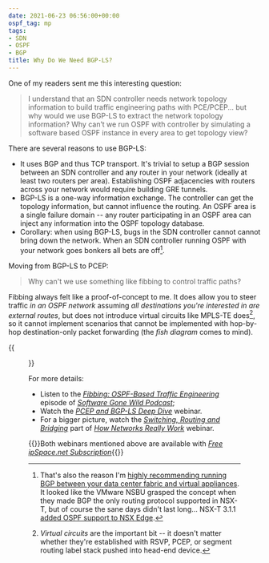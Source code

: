 ```yaml
---
date: 2021-06-23 06:56:00+00:00
ospf_tag: mp
tags:
- SDN
- OSPF
- BGP
title: Why Do We Need BGP-LS?
---
```

One of my readers sent me this interesting question:

> I understand that an SDN controller needs network topology information to build traffic engineering paths with PCE/PCEP... but why would we use BGP-LS to extract the network topology information? Why can’t we run OSPF with controller by simulating a software based OSPF instance in every area to get topology view?

There are several reasons to use BGP-LS:
<!--more-->
* It uses BGP and thus TCP transport. It's trivial to setup a BGP session between an SDN controller and any router in your network (ideally at least two routers per area). Establishing OSPF adjacencies with routers across your network would require building GRE tunnels.
* BGP-LS is a one-way information exchange. The controller can get the topology information, but cannot influence the routing. An OSPF area is a single failure domain -- any router participating in an OSPF area can inject any information into the OSPF topology database.
* Corollary: when using BGP-LS, bugs in the SDN controller cannot cannot bring down the network. When an SDN controller running OSPF with your network goes bonkers all bets are off[^1].

Moving from BGP-LS to PCEP:

> Why can't we use something like fibbing to control traffic paths?

Fibbing always felt like a proof-of-concept to me. It does allow you to steer traffic *in an OSPF network* assuming *all destinations you're interested in are external routes*, but does not introduce virtual circuits like MPLS-TE does[^2], so it cannot implement scenarios that cannot be implemented with hop-by-hop destination-only packet forwarding (the *fish diagram* comes to mind).

{{<figure src="/2021/06/TE-Fish.png" caption="Desired traffic flow: X-A-B-E-Z and Y-A-C-D-E-Z cannot be implemented with fibbing">}}

For more details:

* Listen to the _[Fibbing: OSPF-Based Traffic Engineering](/2015/11/fibbing-ospf-based-traffic-engineering/)_ episode of _[Software Gone Wild Podcast](https://www.ipspace.net/Podcast/Software_Gone_Wild/)_;
* Watch the _[PCEP and BGP-LS Deep Dive](https://www.ipspace.net/PCEP_and_BGP-LS_Deep_Dive)_ webinar.
* For a bigger picture, watch the 
_[Switching, Routing and Bridging](https://my.ipspace.net/bin/list?id=Net101#SWITCH)_ part of _[How Networks Really Work](https://www.ipspace.net/How_Networks_Really_Work)_ webinar.

{{<note free>}}Both webinars mentioned above are available with _[Free ipSpace.net Subscription](https://www.ipspace.net/Subscription/Free)_{{</note>}}

[^1]: That's also the reason I'm [highly recommending running BGP between your data center fabric and virtual appliances](/2013/08/virtual-appliance-routing-network/). It looked like the VMware NSBU grasped the concept when they made BGP the only routing protocol supported in NSX-T, but of course the sane days didn't last long... NSX-T 3.1.1 [added OSPF support to NSX Edge](https://docs.vmware.com/en/VMware-NSX-T-Data-Center/3.1/rn/VMware-NSX-T-Data-Center-311-Release-Notes.html).

[^2]: *Virtual circuits* are the important bit -- it doesn't matter whether they're established with RSVP, PCEP, or segment routing label stack pushed into head-end device.
